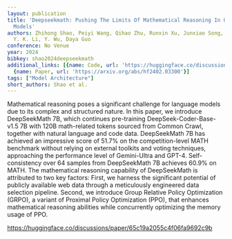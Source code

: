 ```yaml
---
layout: publication
title: 'Deepseekmath: Pushing The Limits Of Mathematical Reasoning In Open Language
  Models'
authors: Zhihong Shao, Peiyi Wang, Qihao Zhu, Runxin Xu, Junxiao Song, Mingchuan Zhang,
  Y. K. Li, Y. Wu, Daya Guo
conference: No Venue
year: 2024
bibkey: shao2024deepseekmath
additional_links: [{name: Code, url: 'https://huggingface.co/discussions/paper/65c19a2055c4f06fa9692c9b'},
  {name: Paper, url: 'https://arxiv.org/abs/hf2402.03300'}]
tags: ["Model Architecture"]
short_authors: Shao et al.
---
```

Mathematical reasoning poses a significant challenge for language models due to its complex and structured nature. In this paper, we introduce DeepSeekMath 7B, which continues pre-training DeepSeek-Coder-Base-v1.5 7B with 120B math-related tokens sourced from Common Crawl, together with natural language and code data. DeepSeekMath 7B has achieved an impressive score of 51.7% on the competition-level MATH benchmark without relying on external toolkits and voting techniques, approaching the performance level of Gemini-Ultra and GPT-4. Self-consistency over 64 samples from DeepSeekMath 7B achieves 60.9% on MATH. The mathematical reasoning capability of DeepSeekMath is attributed to two key factors: First, we harness the significant potential of publicly available web data through a meticulously engineered data selection pipeline. Second, we introduce Group Relative Policy Optimization (GRPO), a variant of Proximal Policy Optimization (PPO), that enhances mathematical reasoning abilities while concurrently optimizing the memory usage of PPO.

https://huggingface.co/discussions/paper/65c19a2055c4f06fa9692c9b
